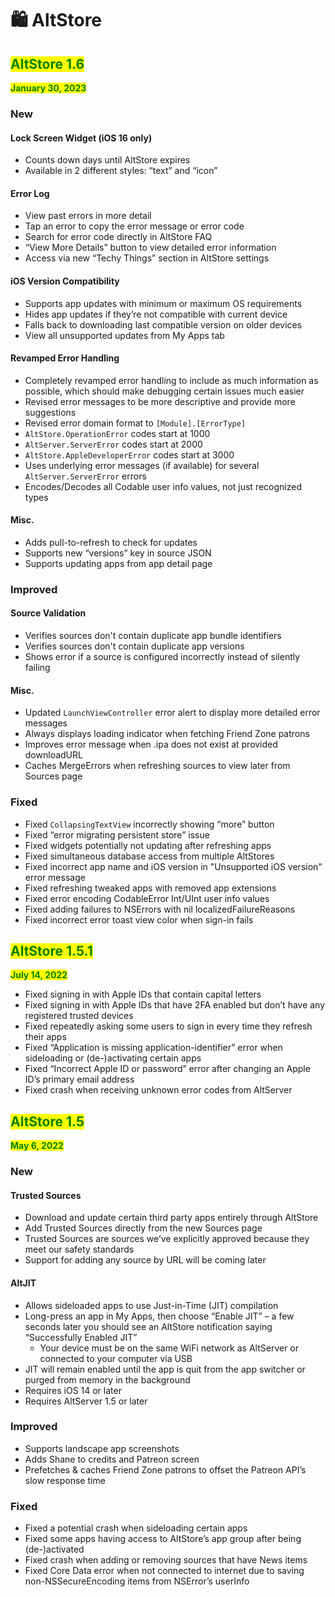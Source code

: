 # 🛍 AltStore

## <mark style="color:green;">AltStore 1.6</mark>

<mark style="color:green;">**January 30, 2023**</mark>

### New

#### Lock Screen Widget (iOS 16 only)&#x20;

* Counts down days until AltStore expires&#x20;
* Available in 2 different styles: “text” and “icon”

#### Error Log&#x20;

* View past errors in more detail
* Tap an error to copy the error message or error code
* Search for error code directly in AltStore FAQ
* “View More Details” button to view detailed error information
* Access via new “Techy Things” section in AltStore settings

#### iOS Version Compatibility

* Supports app updates with minimum or maximum OS requirements
* Hides app updates if they’re not compatible with current device
* Falls back to downloading last compatible version on older devices
* View all unsupported updates from My Apps tab

#### Revamped Error Handling&#x20;

* Completely revamped error handling to include as much information as possible, which should make debugging certain issues much easier
* Revised error messages to be more descriptive and provide more suggestions
* Revised error domain format to `[Module].[ErrorType]`
* `AltStore.OperationError` codes start at 1000
* `AltServer.ServerError` codes start at 2000
* `AltStore.AppleDeveloperError` codes start at 3000
* Uses underlying error messages (if available) for several `AltServer.ServerError` errors
* Encodes/Decodes all Codable user info values, not just recognized types

#### Misc.&#x20;

* Adds pull-to-refresh to check for updates
* Supports new “versions” key in source JSON
* Supports updating apps from app detail page

### Improved&#x20;

#### Source Validation&#x20;

* Verifies sources don't contain duplicate app bundle identifiers
* Verifies sources don't contain duplicate app versions
* Shows error if a source is configured incorrectly instead of silently failing

#### Misc.

* Updated `LaunchViewController` error alert to display more detailed error messages
* Always displays loading indicator when fetching Friend Zone patrons
* Improves error message when .ipa does not exist at provided downloadURL
* Caches MergeErrors when refreshing sources to view later from Sources page

### Fixed

* Fixed `CollapsingTextView` incorrectly showing “more” button
* Fixed “error migrating persistent store” issue
* Fixed widgets potentially not updating after refreshing apps
* Fixed simultaneous database access from multiple AltStores
* Fixed incorrect app name and iOS version in "Unsupported iOS version" error message
* Fixed refreshing tweaked apps with removed app extensions
* Fixed error encoding CodableError Int/UInt user info values
* Fixed adding failures to NSErrors with nil localizedFailureReasons
* Fixed incorrect error toast view color when sign-in fails



## <mark style="color:green;">AltStore 1.5.1</mark>

<mark style="color:green;">**July 14, 2022**</mark>

* Fixed signing in with Apple IDs that contain capital letters
* Fixed signing in with Apple IDs that have 2FA enabled but don’t have any registered trusted devices
* Fixed repeatedly asking some users to sign in every time they refresh their apps
* Fixed “Application is missing application-identifier” error when sideloading or (de-)activating certain apps
* Fixed “Incorrect Apple ID or password” error after changing an Apple ID’s primary email address
* Fixed crash when receiving unknown error codes from AltServer



## <mark style="color:green;">AltStore 1.5</mark>&#x20;

<mark style="color:green;">**May 6, 2022**</mark>

### New

#### Trusted Sources&#x20;

* Download and update certain third party apps entirely through AltStore
* Add Trusted Sources directly from the new Sources page
* Trusted Sources are sources we’ve explicitly approved because they meet our safety standards
* Support for adding any source by URL will be coming later

#### AltJIT&#x20;

* Allows sideloaded apps to use Just-in-Time (JIT) compilation
* Long-press an app in My Apps, then choose “Enable JIT” – a few seconds later you should see an AltStore notification saying “Successfully Enabled JIT”
  * Your device must be on the same WiFi network as AltServer or connected to your computer via USB
* JIT will remain enabled until the app is quit from the app switcher or purged from memory in the background
* Requires iOS 14 or later
* Requires AltServer 1.5 or later

### Improved&#x20;

* Supports landscape app screenshots
* Adds Shane to credits and Patreon screen
* Prefetches & caches Friend Zone patrons to offset the Patreon API’s slow response time

### Fixed

* Fixed a potential crash when sideloading certain apps
* Fixed some apps having access to AltStore’s app group after being (de-)activated
* Fixed crash when adding or removing sources that have News items
* Fixed Core Data error when not connected to internet due to saving non-NSSecureEncoding items from NSError’s userInfo
